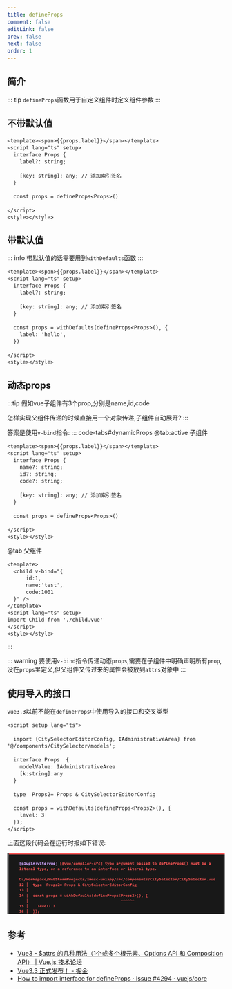 ```yaml
---
title: defineProps
comment: false
editLink: false
prev: false
next: false
order: 1
---
```


## 简介

::: tip
``defineProps``函数用于自定义组件时定义组件参数
:::

## 不带默认值
```vue
<template><span>{{props.label}}</span></template>
<script lang="ts" setup>
  interface Props {
    label?: string;

    [key: string]: any; // 添加索引签名
  }

  const props = defineProps<Props>()
  
</script>
<style></style>
```

## 带默认值

::: info 
带默认值的话需要用到``withDefaults``函数
:::

```vue
<template><span>{{props.label}}</span></template>
<script lang="ts" setup>
  interface Props {
    label?: string;

    [key: string]: any; // 添加索引签名
  }

  const props = withDefaults(defineProps<Props>(), {
    label: 'hello',
  })
  
</script>
<style></style>
```

## 动态props

:::tip
假如vue子组件有3个prop,分别是name,id,code

怎样实现父组件传递的时候直接用一个对象传递,子组件自动展开?
:::

答案是使用``v-bind``指令:
::: code-tabs#dynamicProps
@tab:active 子组件
```vue
<template><span>{{props.label}}</span></template>
<script lang="ts" setup>
  interface Props {
    name?: string;
    id?: string;
    code?: string;

    [key: string]: any; // 添加索引签名
  }

  const props = defineProps<Props>()
  
</script>
<style></style>
```
@tab 父组件
```vue
<template>
  <child v-bind="{
      id:1,
      name:'test',
      code:1001
  }" />
</template>
<script lang="ts" setup>
import Child from './child.vue'
</script>
<style></style>
```
:::

::: warning 
要使用``v-bind``指令传递动态``props``,需要在子组件中明确声明所有``prop``,没在``props``里定义,但父组件又传过来的属性会被放到``attrs``对象中
:::


## 使用导入的接口
``vue3.3``以前不能在``defineProps``中使用导入的接口和交叉类型

```vue
<script setup lang="ts">

  import {CitySelectorEditorConfig, IAdministrativeArea} from '@/components/CitySelector/models';

  interface Props  {
    modelValue: IAdministrativeArea
    [k:string]:any
  }

  type  Props2= Props & CitySelectorEditorConfig

  const props = withDefaults(defineProps<Props2>(), {
    level: 3
  });
</script>

```

上面这段代码会在运行时报如下错误:

![](./assets/defineProps使用导入接口或交叉类型的错误.png)


## 参考

- [Vue3 - $attrs 的几种用法（1个或多个根元素、Options API 和 Composition API） | Vue.js 技术论坛](https://learnku.com/articles/69014)
- [Vue3.3 正式发布！ - 掘金](https://juejin.cn/post/7231853294409531449)
- [How to import interface for defineProps · Issue #4294 · vuejs/core](https://github.com/vuejs/core/issues/4294)
